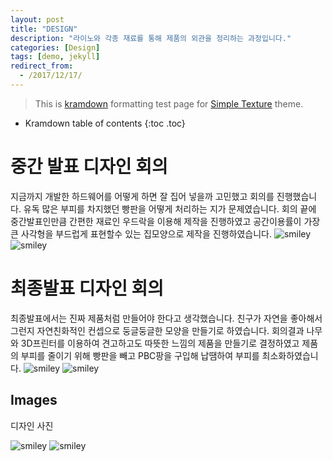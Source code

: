 ```yaml
---
layout: post
title: "DESIGN"
description: "라이노와 각종 재료를 통해 제품의 외관을 정리하는 과정입니다."
categories: [Design]
tags: [demo, jekyll]
redirect_from:
  - /2017/12/17/
---
```


> This is [kramdown][kramdown] formatting test page for [Simple Texture][Simple Texture] theme.

* Kramdown table of contents
{:toc .toc}

# 중간 발표 디자인 회의

지금까지 개발한 하드웨어를 어떻게 하면 잘 집어 넣을까 고민했고 회의를 진행했습니다. 유독 많은 부피를 차지했던 빵판을 어떻게 처리하는 지가 문제였습니다. 회의 끝에 중간발표인만큼 간편한 재료인 우드락을 이용해 제작을 진행하였고 공간이용률이 가장 큰 사각형을 부드럽게 표현할수 있는 집모양으로 제작을 진행하였습니다.
![smiley](https://github.com/LeeHaKyeong/LeeHaKyeong.github.io/blob/master/KakaoTalk_20171205_175303535.jpg?raw=true)
<amp-img src="https://github.com/LeeHaKyeong/LeeHaKyeong.github.io/blob/master/KakaoTalk_20171205_175303535.jpg?raw=true" width="656" height="400" layout="responsive" alt="" class="mb3"></amp-img>
![smiley](https://github.com/LeeHaKyeong/LeeHaKyeong.github.io/blob/master/KakaoTalk_20170929_205033074.jpg?raw=true)
<amp-img src="https://github.com/LeeHaKyeong/LeeHaKyeong.github.io/blob/master/KakaoTalk_20170929_205033074.jpg?raw=true" width="656" height="400" layout="responsive" alt="" class="mb3"></amp-img>


# 최종발표 디자인 회의

최종발표에서는 진짜 제품처럼 만들어야 한다고 생각했습니다. 친구가 자연을 좋아해서 그런지 자연친화적인 컨셉으로 둥글둥글한 모양을 만들기로 하였습니다. 회의결과 나무와 3D프린터를 이용하여 견고하고도 따뜻한 느낌의 제품을 만들기로 결정하였고 제품의 부피를 줄이기 위해 빵판을 빼고 PBC팡을 구입해 납땜하여 부피를 최소화하였습니다.
![smiley](https://github.com/LeeHaKyeong/LeeHaKyeong.github.io/blob/master/KakaoTalk_20171205_173403278.jpg?raw=true)
<amp-img src="https://github.com/LeeHaKyeong/LeeHaKyeong.github.io/blob/master/KakaoTalk_20171205_173403278.jpg?raw=true" width="656" height="400" layout="responsive" alt="" class="mb3"></amp-img>
![smiley](https://github.com/LeeHaKyeong/LeeHaKyeong.github.io/blob/master/KakaoTalk_20171205_173426651.jpg?raw=true)
<amp-img src="https://github.com/LeeHaKyeong/LeeHaKyeong.github.io/blob/master/KakaoTalk_20171205_173426651.jpg?raw=true" width="656" height="400" layout="responsive" alt="" class="mb3"></amp-img>


## Images

디자인 사진

![smiley](https://github.com/LeeHaKyeong/LeeHaKyeong.github.io/blob/master/KakaoTalk_20171205_173355338.jpg?raw=true)
![smiley](https://github.com/LeeHaKyeong/LeeHaKyeong.github.io/blob/master/KakaoTalk_20171205_173421977.jpg?raw=true)
[^1]: 재미있었습니다.

[kramdown]: https://kramdown.gettalong.org/
[Simple Texture]: https://github.com/yizeng/jekyll-theme-simple-texture
